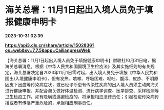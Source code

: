 # 海关总署：11月1日起出入境人员免于填报健康申明卡

**2023-10-31 02:39**

**https://api3.cls.cn/share/article/1502836?os=web&sv=7.7.5&app=CailianpressWeb**

【海关总署：11月1日起出入境人员免于填报健康申明卡】财联社10月31日电，据海关总署消息，根据《中华人民共和国国境卫生检疫法》及其实施细则的有关规定，海关总署决定自2023年11月1日零时起，出入境人员免于填报《中华人民共和国出/入境健康申明卡》，但有发热、咳嗽、呼吸困难、呕吐、腹泻、皮疹、不明原因皮下出血等传染病症状，或已经诊断患有传染性疾病的出入境人员须主动向海关进行健康申报，并配合海关做好体温检测、流行病学调查、医学排查、采样检测等卫生检疫工作。如有隐瞒或逃避检疫的，将承担相应法律责任；引起检疫传染病传播或者有传播严重危险的，承担相应刑事责任。